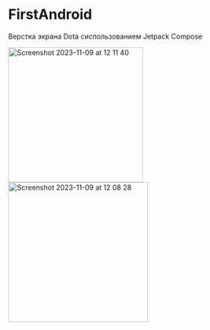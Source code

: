 # FirstAndroid
Верстка экрана Dota  сиспользованием Jetpack Compose

<img width="274" alt="Screenshot 2023-11-09 at 12 11 40" src="https://github.com/Annitas/FirstAndroid/assets/39757257/d9ec75d7-b6d7-4064-a614-5dac084637f2">

<img width="284" alt="Screenshot 2023-11-09 at 12 08 28" src="https://github.com/Annitas/FirstAndroid/assets/39757257/761c1cff-82fb-48f9-ae89-72e78f5ef5bc">
